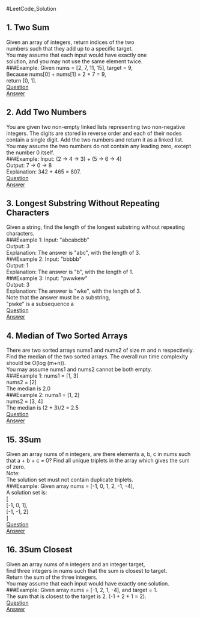 #LeetCode_Solution


## 1. Two Sum
Given an array of integers, return indices of the two <br>numbers such that they add up to a specific target.<br>
You may assume that each input would have exactly one <br>solution, and you may not use the same element twice.<br>
###Example:
Given nums = [2, 7, 11, 15], target = 9,<br>
Because nums[0] + nums[1] = 2 + 7 = 9,<br>
return [0, 1].<br>
[Question](https://leetcode.com/problems/two-sum/)
<br>
[Answer](https://github.com/lixiaoyu0611/LeetCode_Solution/blob/master/1.%20Two%20Sum/Main.java)


## 2. Add Two Numbers 
You are given two non-empty linked lists representing two non-negative integers. The digits are stored in reverse order and each of their nodes contain a single digit. Add the two numbers and return it as a linked list.<br>
You may assume the two numbers do not contain any leading zero, except the number 0 itself.<br>
###Example:
Input: (2 -> 4 -> 3) + (5 -> 6 -> 4)<br>
Output: 7 -> 0 -> 8<br>
Explanation: 342 + 465 = 807.<br>
[Question](https://leetcode.com/problems/two-sum/)
<br>
[Answer](https://github.com/lixiaoyu0611/LeetCode_Solution/blob/master/1.%20Two%20Sum/Main.java)


## 3. Longest Substring Without Repeating Characters 
Given a string, find the length of the longest substring without repeating characters.<br>
###Example 1:
Input: "abcabcbb"<br>
Output: 3 <br>
Explanation: The answer is "abc", with the length of 3.<br> 
###Example 2:
Input: "bbbbb"<br>
Output: 1<br>
Explanation: The answer is "b", with the length of 1.<br>
###Example 3:
Input: "pwwkew"<br>
Output: 3<br>
Explanation: The answer is "wke", with the length of 3.<br> 
             Note that the answer must be a substring,<br> "pwke" is a subsequence a  <br>
[Question](https://leetcode.com/problems/longest-substring-without-repeating-characters/description/)
<br>
[Answer](https://github.com/lixiaoyu0611/LeetCode_Solution/blob/master/3.%20Longest%20Substring%20Without%20Repeating%20Characters/Main.java)


## 4. Median of Two Sorted Arrays
There are two sorted arrays nums1 and nums2 of size m and n respectively.<br>
Find the median of the two sorted arrays. The overall run time complexity should be O(log (m+n)).<br>
You may assume nums1 and nums2 cannot be both empty.<br>
###Example 1:
nums1 = [1, 3]<br>
nums2 = [2]<br>
The median is 2.0<br>
###Example 2:
nums1 = [1, 2]<br>
nums2 = [3, 4]<br>
The median is (2 + 3)/2 = 2.5<br>
[Question](https://leetcode.com/problems/median-of-two-sorted-arrays/description/)
<br>
[Answer](https://github.com/lixiaoyu0611/LeetCode_Solution/blob/master/4.%20Median%20of%20Two%20Sorted%20Arrays/Main.java)


## 15. 3Sum
Given an array nums of n integers, are there elements a, b, c in nums such that a + b + c = 0? Find all unique triplets in the array which gives the sum of zero.<br>
Note:<br>
The solution set must not contain duplicate triplets.<br>
###Example:
Given array nums = [-1, 0, 1, 2, -1, -4],<br>
A solution set is:<br>
[<br>
  [-1, 0, 1],<br>
  [-1, -1, 2]<br>
]<br>
[Question](https://leetcode.com/problems/3sum/description/)
<br>
[Answer](https://github.com/lixiaoyu0611/LeetCode_Solution/blob/master/4.%20Median%20of%20Two%20Sorted%20Arrays/Main.java)


## 16. 3Sum Closest
Given an array nums of n integers and an integer target,<br> find three integers in nums such that the sum is closest to target.<br> Return the sum of the three integers.<br> You may assume that each input would have exactly one solution.<br>
###Example:
Given array nums = [-1, 2, 1, -4], and target = 1.<br>
The sum that is closest to the target is 2. (-1 + 2 + 1 = 2).<br>
[Question](https://leetcode.com/problems/3sum-closest/description/)
<br>
[Answer](https://github.com/lixiaoyu0611/LeetCode_Solution/blob/master/4.%20Median%20of%20Two%20Sorted%20Arrays/Main.java)
